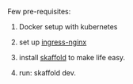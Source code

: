 Few pre-requisites:

1. Docker setup with kubernetes
2. set up <a href="https://kubernetes.github.io/ingress-nginx/deploy/">ingress-nginx</a>
3. install <a href="https://skaffold.dev/docs/install/">skaffold</a> to make life easy.

4. run: skaffold dev.
